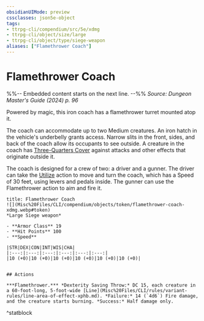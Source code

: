 ```yaml
---
obsidianUIMode: preview
cssclasses: json5e-object
tags:
- ttrpg-cli/compendium/src/5e/xdmg
- ttrpg-cli/object/size/large
- ttrpg-cli/object/type/siege-weapon
aliases: ["Flamethrower Coach"]
---
```

# Flamethrower Coach
%%-- Embedded content starts on the next line. --%%
*Source: Dungeon Master's Guide (2024) p. 96*  

Powered by magic, this iron coach has a flamethrower turret mounted atop it.

The coach can accommodate up to two Medium creatures. An iron hatch in the vehicle's underbelly grants access. Narrow slits in the front, sides, and back of the coach allow its occupants to see outside. A creature in the coach has [Three-Quarters Cover](Misc%20Files/CLI/compendium/tables/cover-xphb.md) against attacks and other effects that originate outside it.

The coach is designed for a crew of two: a driver and a gunner. The driver can take the [Utilize](Misc%20Files/CLI/rules/actions.md#Utilize) action to move and turn the coach, which has a Speed of 30 feet, using levers and pedals inside. The gunner can use the Flamethrower action to aim and fire it.

```ad-statblock
title: Flamethrower Coach
![](Misc%20Files/CLI/compendium/objects/token/flamethrower-coach-xdmg.webp#token)
*Large Siege weapon*

- **Armor Class** 19
- **Hit Points** 100
- **Speed** 

|STR|DEX|CON|INT|WIS|CHA|
|:---:|:---:|:---:|:---:|:---:|:---:|
|10 (+0)|10 (+0)|10 (+0)|10 (+0)|10 (+0)|10 (+0)|


## Actions

***Flamethrower.*** *Dexterity Saving Throw:* DC 15, each creature in a 60-foot-long, 5-foot-wide [Line](Misc%20Files/CLI/rules/variant-rules/line-area-of-effect-xphb.md). *Failure:* 14 (`4d6`) Fire damage, and the creature starts burning. *Success:* Half damage only.
```
^statblock
